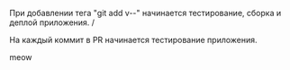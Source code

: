 При добавлении тега "git add v--" начинается тестирование, сборка и деплой приложения. / 

На каждый коммит в PR начинается тестирование приложения.

meow
